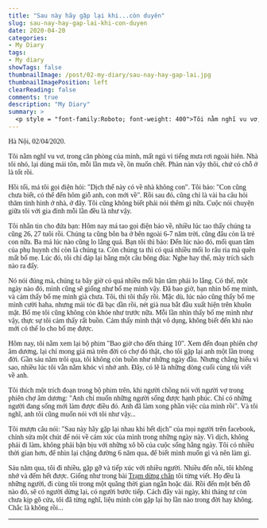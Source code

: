 ```yaml
---
title: "Sau này hãy gặp lại khi...còn duyên"
slug: sau-nay-hay-gap-lai-khi-con-duyen
date: 2020-04-20
categories:
- My Diary
tags:
- My diary
showTags: false
thumbnailImage: /post/02-my-diary/sau-nay-hay-gap-lai.jpg
thumbnailImagePosition: left
clearReading: false	
comments: true
description: "My Diary"
summary: >
  <p style = "font-family:Roboto; font-weight: 400">Tôi nằm nghĩ vu vơ, trong căn phòng của mình, mất ngủ vì tiếng mưa rơi ngoài hiên. Nhà tôi nhỏ, lại dùng mái tôn, mỗi lần mưa về, thật là ồn mà...</p>
---
```


<p style = "font-family:Lora; font-weight: 400">Hà Nội, 02/04/2020.</p>

<p style = "font-family:Lora; font-weight: 400">Tôi nằm nghĩ vu vơ, trong căn phòng của mình, mất ngủ vì tiếng mưa rơi ngoài hiên. Nhà tôi nhỏ, lại dùng mái tôn, mỗi lần mưa về, ồn muốn chết. Phàn nàn vậy thôi, chứ có chỗ ở là tốt rồi.</p>

<p style = "font-family:Lora; font-weight: 400">Hồi tối, má tôi gọi điện hỏi: "Dịch thế này có về nhà không con". Tôi bảo: "Con cũng chưa biết, có thể đến hôm giỗ anh, con mới về". Rồi sau đó, cũng chỉ là vài ba câu hỏi thăm tình hình ở nhà, ở đây. Tôi cũng không biết phải nói thêm gì nữa. Cuộc nói chuyện giữa tôi với gia đình mỗi lần đều là như vậy.</p>

<p style = "font-family:Lora; font-weight: 400">Tôi nhắn tin cho đứa bạn: Hôm nay má tao gọi điện bảo về, nhiều lúc tao thấy chúng ta cũng 26, 27 tuôi rồi. Chúng ta cũng bôn ba ở bên ngoài 6-7 năm trời, cũng đâu còn là trẻ con nữa. Ba má lúc nào cũng lo lắng quá. Bạn tôi thì bảo: Đến lúc nào đó, mối quan tâm của phụ huynh chỉ còn là chúng ta. Còn chúng ta thì có quá nhiều mối lo râu ria mà quên mất bố mẹ. Lúc đó, tôi chỉ đáp lại bằng một câu bông đùa: Nghe hay thế, mày trích sách nào ra đấy.</p>

<p style = "font-family:Lora; font-weight: 400">Nó nói đúng mà, chúng ta bây giờ có quá nhiều mối bận tâm phải lo lắng. Có thể, một ngày nào đó, mình cũng sẽ giống như bố mẹ mình vậy. Đã bao giờ, bạn nhìn bố mẹ mình, và cảm thấy bố mẹ mình già chưa. Tôi, thì tôi thấy rồi. Mặc dù, lúc nào cũng thấy bố mẹ mình cười haha, nhưng mái tóc đã bạc dần rồi, nét già nua bắt đầu xuất hiện trên khuôn mặt. Bố mẹ tôi cũng không còn khỏe như trước nữa. Mỗi lần nhìn thấy bố mẹ mình như vậy, thực sự tôi cảm thấy rất buồn. Cảm thấy mình thật vô dụng, không biết đến khi nào mới có thể lo cho bố mẹ được.</p>

<p style = "font-family:Lora; font-weight: 400">Hôm nay, tôi nằm xem lại bộ phim "Bao giờ cho đến tháng 10". Xem đến đoạn phiên chợ âm dương, lại chỉ mong giá mà trên đời có chợ đó thật, cho tôi gặp lại anh một lần trong đời. Gần sáu năm trôi qua, tôi không còn buồn như những ngày đầu. Nhưng chẳng hiểu vì sao, nhiều lúc tôi vẫn nằm khóc vì nhớ anh. Đây, có lẽ là những dòng cuối cùng tôi viết về anh.</p>

<p style = "font-family:Lora; font-weight: 400">Tôi thích một trích đoạn trong bộ phim trên, khi người chồng nói với người vợ trong phiên chợ âm dương: "Anh chỉ muốn những người sống được hạnh phúc. Chỉ có những người đang sống mới làm được điều đó. Anh đã làm xong phần việc của mình rồi". Và tôi nghĩ, anh tôi cũng muốn nói với tôi như vậy...</p>

<p style = "font-family:Lora; font-weight: 400">Tôi mượn câu nói: "Sau này hãy gặp lại nhau khi hết dịch" của mọi người trên facebook, chỉnh sửa một chút để nói về cảm xúc của mình trong những ngày này. Vì dịch, không phải đi làm, không phải bận bịu với những xô bồ của cuộc sống hằng ngày. Tôi có nhiều thời gian hơn, để nhìn lại chặng đường 6 năm qua, để biết mình muốn gì và nên làm gì.</p> 

<p style = "font-family:Lora; font-weight: 400">Sáu năm qua, tôi đi nhiều, gặp gỡ và tiếp xúc với nhiều người. Nhiều đến nỗi, tôi không nhớ và đếm hết được. Giống như trong bài <a href="https://ktuyends.github.io/2018/08/tram-dung-chan/">Trạm dừng chân</a> tôi từng viết. Họ đều là những người, đi cùng tôi trong một quãng thời gian ngắn hoặc dài. Rồi đến một bến đỗ nào đó, sẽ có người dừng lại, có người bước tiếp. Cách đây vài ngày, khi tháng tư còn chưa kịp gõ cửa, tôi đã từng nghĩ, liệu mình còn gặp lại họ lần nào trong đời hay không. Chắc là không rồi...</p>

---